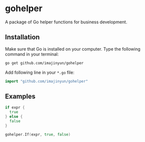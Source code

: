 # gohelper

A package of Go helper functions for business development.

## Installation

Make sure that Go is installed on your computer. Type the following command in your terminal:

```bash
go get github.com/imajinyun/gohelper
```

Add following line in your `*.go` file:

```go
import "github.com/imajinyun/gohelper"
```

## Examples

```go
if expr {
  true
} else {
  false
}

gohelper.If(expr, true, false)
```
